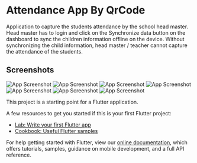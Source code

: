 
# Attendance App By QrCode

Application to capture the students attendance by the school head master. Head master has to login and click on the Synchronize data button on the dashboard to sync the children information offline on the device. Without synchronizing the child information, head master / teacher cannot capture the attendance of the students.
<br/>


## Screenshots

![App Screenshot](https://res.cloudinary.com/de6wqnjl3/image/upload/c_scale,h_400,w_200/v1659142819/My%20app%20sceanshots/attendance%20app/Screenshot_2021-09-13-14-14-45-81_db710abe4204d1c5f909f03ed587792e_dskgqf.jpg)
![App Screenshot](https://res.cloudinary.com/de6wqnjl3/image/upload/c_scale,h_400,w_200/v1659142820/My%20app%20sceanshots/attendance%20app/Screenshot_2021-09-13-14-14-58-99_db710abe4204d1c5f909f03ed587792e_bsioxb.jpg)
![App Screenshot](https://res.cloudinary.com/de6wqnjl3/image/upload/c_scale,h_400,w_200/v1659142821/My%20app%20sceanshots/attendance%20app/Screenshot_2021-09-13-14-15-18-43_db710abe4204d1c5f909f03ed587792e_uhdg7q.jpg)
![App Screenshot](https://res.cloudinary.com/de6wqnjl3/image/upload/c_scale,h_400,w_200/v1659142821/My%20app%20sceanshots/attendance%20app/Screenshot_2021-09-13-14-15-02-90_db710abe4204d1c5f909f03ed587792e_z8y90q.jpg)
![App Screenshot](https://res.cloudinary.com/de6wqnjl3/image/upload/c_scale,h_400,w_200/v1659142823/My%20app%20sceanshots/attendance%20app/Screenshot_2021-09-13-14-15-33-73_db710abe4204d1c5f909f03ed587792e_n4stga.jpg)
![App Screenshot](https://res.cloudinary.com/de6wqnjl3/image/upload/c_scale,h_400,w_200/v1659142820/My%20app%20sceanshots/attendance%20app/Screenshot_2021-09-13-14-15-05-89_db710abe4204d1c5f909f03ed587792e_amasxq.jpg)
![App Screenshot](https://res.cloudinary.com/de6wqnjl3/image/upload/c_scale,h_400,w_200/v1659142826/My%20app%20sceanshots/attendance%20app/Screenshot_2021-09-13-14-15-27-80_db710abe4204d1c5f909f03ed587792e_ivumsb.jpg)


This project is a starting point for a Flutter application.

A few resources to get you started if this is your first Flutter project:

- [Lab: Write your first Flutter app](https://flutter.dev/docs/get-started/codelab)
- [Cookbook: Useful Flutter samples](https://flutter.dev/docs/cookbook)

For help getting started with Flutter, view our
[online documentation](https://flutter.dev/docs), which offers tutorials,
samples, guidance on mobile development, and a full API reference.

